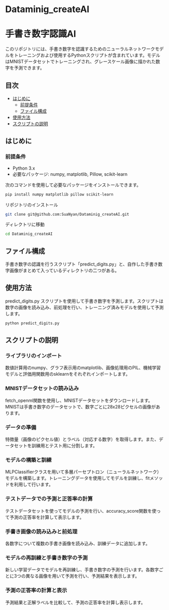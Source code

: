 # Dataminig_createAI
# 手書き数字認識AI

このリポジトリには、手書き数字を認識するためのニューラルネットワークモデルをトレーニングおよび使用するPythonスクリプトが含まれています。モデルはMNISTデータセットでトレーニングされ、グレースケール画像に描かれた数字を予測できます。

## 目次

- [はじめに](#はじめに)
  - [前提条件](#前提条件)
  - [ファイル構成](#ファイル構成)
- [使用方法](#使用方法)
- [スクリプトの説明](#スクリプトの説明)

## はじめに

### 前提条件

- Python 3.x
- 必要なパッケージ: numpy, matplotlib, Pillow, scikit-learn

次のコマンドを使用して必要なパッケージをインストールできます。

```sh
pip install numpy matplotlib pillow scikit-learn
```

リポジトリのインストール
```sh
git clone git@github.com:SuaNyan/Dataminig_createAI.git
```
ディレクトリに移動
```sh
cd Dataminig_createAI
```

## ファイル構成
手書き数字の認識を行うスクリプト「predict_digits.py」と、自作した手書き数字画像がまとめて入っているディレクトリの二つがある。

## 使用方法
predict_digits.py スクリプトを使用して手書き数字を予測します。スクリプトは数字の画像を読み込み、前処理を行い、トレーニング済みモデルを使用して予測します。
```sh
python predict_digits.py
```
## スクリプトの説明
### ライブラリのインポート
数値計算用のnumpy、グラフ表示用のmatplotlib、画像処理用のPIL、機械学習モデルと評価用関数用のsklearnをそれぞれインポートします。

### MNISTデータセットの読み込み
fetch_openml関数を使用し、MNISTデータセットをダウンロードします。MNISTは手書き数字のデータセットで、数字ごとに28x28ピクセルの画像があります。

### データの準備
特徴量（画像のピクセル値）とラベル（対応する数字）を取得します。また、データセットを訓練用とテスト用に分割します。

### モデルの構築と訓練
MLPClassifierクラスを用いて多層パーセプトロン（ニューラルネットワーク）モデルを構築します。トレーニングデータを使用してモデルを訓練し、fitメソッドを利用して行います。

### テストデータでの予測と正答率の計算
テストデータセットを使ってモデルの予測を行い、accuracy_score関数を使って予測の正答率を計算して表示します。

### 手書き画像の読み込みと前処理
各数字について複数の手書き画像を読み込み、訓練データに追加します。

### モデルの再訓練と手書き数字の予測
新しい学習データでモデルを再訓練し、手書き数字の予測を行います。各数字ごとに3つの異なる画像を用いて予測を行い、予測結果を表示します。

### 予測の正答率の計算と表示
予測結果と正解ラベルを比較して、予測の正答率を計算し表示します。








